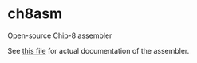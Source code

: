 # ch8asm

Open-source Chip-8 assembler

See [this file](./ch8asm/README.md) for actual documentation of the 
assembler.
